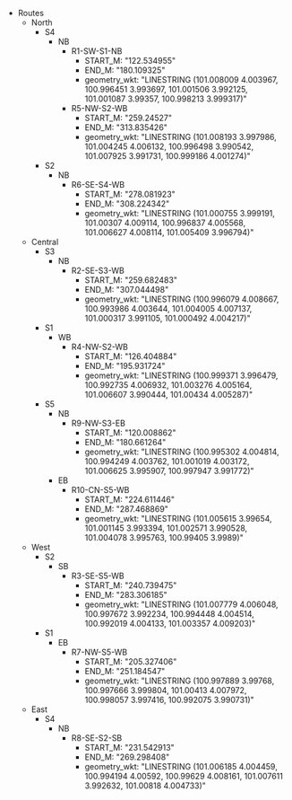 - Routes
  - North
    - S4
      - NB
        - R1-SW-S1-NB
          - START_M: "122.534955"
          - END_M: "180.109325"
          - geometry_wkt: "LINESTRING (101.008009 4.003967, 100.996451 3.993697, 101.001506 3.992125, 101.001087 3.99357, 100.998213 3.999317)"
        - R5-NW-S2-WB
          - START_M: "259.24527"
          - END_M: "313.835426"
          - geometry_wkt: "LINESTRING (101.008193 3.997986, 101.004245 4.006132, 100.996498 3.990542, 101.007925 3.991731, 100.999186 4.001274)"
    - S2
      - NB
        - R6-SE-S4-WB
          - START_M: "278.081923"
          - END_M: "308.224342"
          - geometry_wkt: "LINESTRING (101.000755 3.999191, 101.00307 4.009114, 100.996837 4.005568, 101.006627 4.008114, 101.005409 3.996794)"
  - Central
    - S3
      - NB
        - R2-SE-S3-WB
          - START_M: "259.682483"
          - END_M: "307.044498"
          - geometry_wkt: "LINESTRING (100.996079 4.008667, 100.993986 4.003644, 101.004005 4.007137, 101.000317 3.991105, 101.000492 4.004217)"
    - S1
      - WB
        - R4-NW-S2-WB
          - START_M: "126.404884"
          - END_M: "195.931724"
          - geometry_wkt: "LINESTRING (100.999371 3.996479, 100.992735 4.006932, 101.003276 4.005164, 101.006607 3.990444, 101.00434 4.005287)"
    - S5
      - NB
        - R9-NW-S3-EB
          - START_M: "120.008862"
          - END_M: "180.661264"
          - geometry_wkt: "LINESTRING (100.995302 4.004814, 100.994249 4.003762, 101.001019 4.003172, 101.006625 3.995907, 100.997947 3.991772)"
      - EB
        - R10-CN-S5-WB
          - START_M: "224.611446"
          - END_M: "287.468869"
          - geometry_wkt: "LINESTRING (101.005615 3.99654, 101.001145 3.993394, 101.002571 3.990528, 101.004078 3.995763, 100.99405 3.9989)"
  - West
    - S2
      - SB
        - R3-SE-S5-WB
          - START_M: "240.739475"
          - END_M: "283.306185"
          - geometry_wkt: "LINESTRING (101.007779 4.006048, 100.997672 3.992234, 100.994448 4.004514, 100.992019 4.004133, 101.003357 4.009203)"
    - S1
      - EB
        - R7-NW-S5-WB
          - START_M: "205.327406"
          - END_M: "251.184547"
          - geometry_wkt: "LINESTRING (100.997889 3.99768, 100.997666 3.999804, 101.00413 4.007972, 100.998057 3.997416, 100.992075 3.990731)"
  - East
    - S4
      - NB
        - R8-SE-S2-SB
          - START_M: "231.542913"
          - END_M: "269.298408"
          - geometry_wkt: "LINESTRING (101.006185 4.004459, 100.994194 4.00592, 100.99629 4.008161, 101.007611 3.992632, 101.00818 4.004733)"
